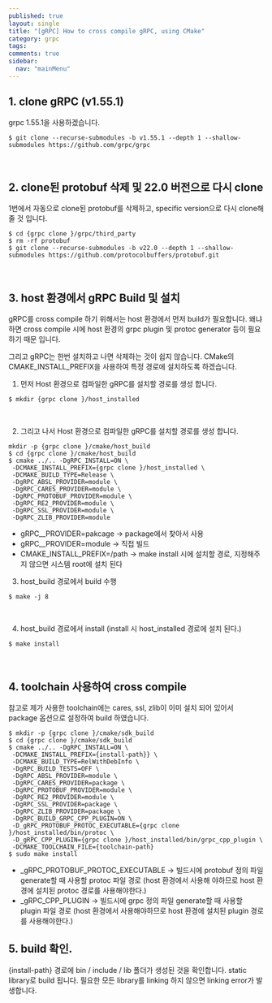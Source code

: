 ```yaml
---
published: true
layout: single
title: "[gRPC] How to cross compile gRPC, using CMake"
category: grpc
tags: 
comments: true
sidebar:
  nav: "mainMenu"
---  
```


## 1. clone gRPC (v1.55.1)
grpc 1.55.1을 사용하겠습니다.

```
$ git clone --recurse-submodules -b v1.55.1 --depth 1 --shallow-submodules https://github.com/grpc/grpc
```

<br>

## 2.  clone된 protobuf 삭제 및 22.0 버전으로 다시 clone
1번에서 자동으로 clone된 protobuf를 삭제하고, specific version으로 다시 clone해 줄 것 입니다.

```shell
$ cd {grpc clone }/grpc/third_party
$ rm -rf protobuf
$ git clone --recurse-submodules -b v22.0 --depth 1 --shallow-submodules https://github.com/protocolbuffers/protobuf.git
```

<br>

## 3. host 환경에서 gRPC Build 및 설치
gRPC를 cross compile 하기 위해서는 host 환경에서 먼저 build가 필요합니다. 왜냐하면 cross compile 시에 host 환경의 grpc plugin 및 protoc generator 등이 필요하기 때문 입니다.

그리고 gRPC는 한번 설치하고 나면 삭제하는 것이 쉽지 않습니다. CMake의 CMAKE_INSTALL_PREFIX을 사용하여 특정 경로에 설치하도록 하겠습니다.

1) 먼저 Host 환경으로 컴파일한 gRPC를 설치할 경로를 생성 합니다.  
```shell
$ mkdir {grpc clone }/host_installed
```

<br>

2) 그리고 나서 Host 환경으로 컴파일한 gRPC를 설치할 경로를 생성 합니다.

```shell
mkdir -p {grpc clone }/cmake/host_build
$ cd {grpc clone }/cmake/host_build
$ cmake ../.. -DgRPC_INSTALL=ON \
 -DCMAKE_INSTALL_PREFIX={grpc clone }/host_installed \
 -DCMAKE_BUILD_TYPE=Release \
 -DgRPC_ABSL_PROVIDER=module \
 -DgRPC_CARES_PROVIDER=module \
 -DgRPC_PROTOBUF_PROVIDER=module \
 -DgRPC_RE2_PROVIDER=module \
 -DgRPC_SSL_PROVIDER=module \
 -DgRPC_ZLIB_PROVIDER=module
```
- gRPC_<submodulename>_PROVIDER=pakcage → package에서 찾아서 사용
- gRPC_<submodulename>_PROVIDER=module →  직접 빌드
- CMAKE_INSTALL_PREFIX=/path → make install 시에 설치할 경로, 지정해주지 않으면 시스템 root에 설치 된다

3) host_build 경로에서 build 수행
```shell
$ make -j 8
```

<br>

4) host_build 경로에서 install (install 시 host_installed 경로에 설치 된다.)
```shell
$ make install
```

<br>

## 4. toolchain 사용하여 cross compile
참고로 제가 사용한 toolchain에는 cares, ssl, zlib이 이미 설치 되어 있어서 package 옵션으로 설정하여 build 하였습니다.

```shell
$ mkdir -p {grpc clone }/cmake/sdk_build
$ cd {grpc clone }/cmake/sdk_build
$ cmake ../.. -DgRPC_INSTALL=ON \
 -DCMAKE_INSTALL_PREFIX={install-path}} \
 -DCMAKE_BUILD_TYPE=RelWithDebInfo \
 -DgRPC_BUILD_TESTS=OFF \
 -DgRPC_ABSL_PROVIDER=module \
 -DgRPC_CARES_PROVIDER=package \
 -DgRPC_PROTOBUF_PROVIDER=module \
 -DgRPC_RE2_PROVIDER=module \
 -DgRPC_SSL_PROVIDER=package \
 -DgRPC_ZLIB_PROVIDER=package \
 -DgRPC_BUILD_GRPC_CPP_PLUGIN=ON \
 -D_gRPC_PROTOBUF_PROTOC_EXECUTABLE={grpc clone }/host_installed/bin/protoc \
 -D_gRPC_CPP_PLUGIN={grpc clone }/host_installed/bin/grpc_cpp_plugin \
 -DCMAKE_TOOLCHAIN_FILE={toolchain-path}
$ sudo make install
```
- _gRPC_PROTOBUF_PROTOC_EXECUTABLE → 빌드시에 protobuf 정의 파일 generate할 때 사용할 protoc 파일 경로 (host 환경에서 사용해
야하므로 host 환경에 설치된 protoc 경로를 사용해야한다.)
- _gRPC_CPP_PLUGIN → 빌드시에 grpc 정의 파일 generate할 때 사용할 plugin 파일 경로 (host 환경에서 사용해야하므로 host 환경에 설치된 
plugin 경로를 사용해야한다.)

## 5. build 확인.
{install-path} 경로에 bin / include / lib 폴더가 생성된 것을 확인합니다. static library로 build 됩니다. 필요한 모든 library를 linking 하지 않으면 linking error가 발생합니다.